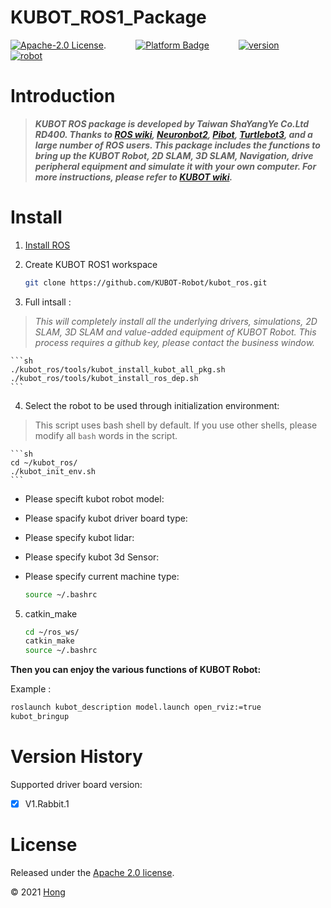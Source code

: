 # KUBOT_ROS1_Package 

[![Apache-2.0 License](https://img.shields.io/badge/license-Apache2.0-purple)](https://opensource.org/licenses/Apache-2.0).
&nbsp;&nbsp;&nbsp;&nbsp;&nbsp;&nbsp;&nbsp;&nbsp;&nbsp;&nbsp;
[![Platform Badge](https://img.shields.io/badge/platform-ROS_Melodic-blue.svg)](http://wiki.ros.org/melodic)
&nbsp;&nbsp;&nbsp;&nbsp;&nbsp;&nbsp;&nbsp;&nbsp;&nbsp;&nbsp;
[![version](https://img.shields.io/badge/version-0.0.1-green)](https://robot.shayangye.com/robots/59)
&nbsp;&nbsp;&nbsp;&nbsp;&nbsp;&nbsp;&nbsp;&nbsp;&nbsp;&nbsp;
[![robot](https://img.shields.io/badge/robot-KUBOT-orange)](http://www.shayangye.com/)
&nbsp;&nbsp;&nbsp;&nbsp;&nbsp;&nbsp;&nbsp;&nbsp;&nbsp;&nbsp;

# Introduction

> ***KUBOT ROS package is developed by Taiwan ShaYangYe Co.Ltd RD400. 
> Thanks to
> [ROS wiki](http://wiki.ros.org/ROS/Tutorials),
> [Neuronbot2](https://www.adlinktech.com/Products/ROS2_Solution/ROS_Opensource_Solution/NeuronBot?Lang=en),
> [Pibot](https://www.jianshu.com/u/7f508db63608),
> [Turtlebot3](https://emanual.robotis.com/docs/en/platform/turtlebot3/overview/),
> and a large number of ROS users.
> This package includes the functions to bring up the KUBOT Robot, 2D SLAM, 3D SLAM, 
> Navigation, drive peripheral equipment and simulate it with your own computer.
> For more instructions, please refer to [KUBOT wiki](https://github.com/KUBOT-Robot/kubot_ros/wiki).***

# Install

1. [Install ROS](http://wiki.ros.org/ROS/Installation)
2. Create KUBOT  ROS1 workspace 

    ```sh
    git clone https://github.com/KUBOT-Robot/kubot_ros.git
    ``` 

3. Full intsall :
> *This will completely install all the underlying drivers, simulations, 2D SLAM, 3D SLAM and value-added equipment of KUBOT Robot. This process requires a github key, please contact the business window.*

    ```sh
    ./kubot_ros/tools/kubot_install_kubot_all_pkg.sh
    ./kubot_ros/tools/kubot_install_ros_dep.sh
    ```

4. Select the robot to be used through initialization environment:
> This script uses bash shell by default. If you use other shells, please modify all `bash` words in the script.

    ```sh
    cd ~/kubot_ros/
    ./kubot_init_env.sh
    ```

 - Please specift kubot robot model:
 - Please spacify kubot driver board type:
 - Please specify kubot lidar:
 - Please specify kubot 3d Sensor:
 - Please specify current machine type:

    ```sh
    source ~/.bashrc
    ```

5. catkin_make

    ```sh
    cd ~/ros_ws/
    catkin_make
    source ~/.bashrc
    ```

**Then you can enjoy the various functions of KUBOT Robot:**

Example : 

```sh
roslaunch kubot_description model.launch open_rviz:=true
kubot_bringup
```

# Version History

Supported driver board version:
- [X] V1.Rabbit.1

# License
Released under the [Apache 2.0 license](https://opensource.org/licenses/Apache-2.0).

© 2021 [Hong](https://www.linkedin.com/in/hong-yun-966a9a20b)